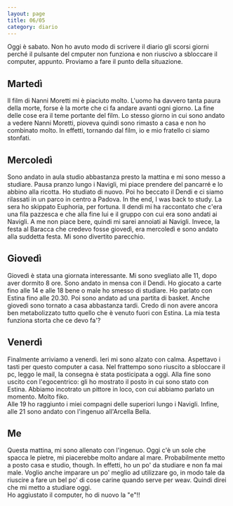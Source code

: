 ```yaml
--- 
layout: page
title: 06/05
category: diario
---
```


Oggi è sabato. Non ho avuto modo di scrivere il diario gli scorsi giorni perché
il pulsante del cmputer non funziona e non riuscivo a sbloccare il computer,
appunto. Proviamo a fare il punto della situazione.  

## Martedì

Il film di Nanni Moretti mi è piaciuto molto. L'uomo ha davvero tanta paura
della morte, forse è la morte che ci fa andare avanti ogni giorno. La fine delle
cose era il teme portante del film.
Lo stesso giorno in cui sono andato a vedere Nanni Moretti, pioveva quindi sono
rimasto a casa e non ho combinato molto. In effetti, tornando dal film, io e mio
fratello ci siamo stonfati.

## Mercoledì

Sono andato in aula studio abbastanza presto la mattina e mi sono messo a
studiare. Pausa pranzo lungo i Navigli, mi piace prendere del pancarré e lo
abbino alla ricotta. Ho studiato di nuovo. Poi ho beccato il Dendi e ci siamo
rilassati in un parco in centro a Padova. In the end, I was back to study.
La sera ho skippato Euphoria, per fortuna. Il dendi mi ha raccontato che
c'era una fila pazzesca e che alla fine lui e il gruppo con cui era sono andati
ai Navigli. A me non piace bere, quindi mi sarei annoiati ai Navigli. Invece,
la festa al Baracca che credevo fosse giovedì, era mercoledì e sono andato alla
suddetta festa. Mi sono divertito parecchio.

## Giovedì

Giovedì è stata una giornata interessante. Mi sono svegliato alle 11, dopo aver
dormito 8 ore. Sono andato in mensa con il Dendi. Ho giocato a carte fino alle
14 e alle 18 bene o male ho smesso di studiare. Ho parlato con Estina fino alle
20.30. Poi sono andato ad una partita di basket. Anche giovedì sono tornato a
casa abbastanza tardi. Credo di non avere ancora ben metabolizzato tutto quello
che è venuto fuori con Estina. La mia testa funziona storta che ce devo fa'?

## Venerdì

Finalmente arriviamo a venerdì. Ieri mi sono alzato con calma. Aspettavo i tasti
per questo computer a casa. Nel frattempo sono riuscito a sbloccare il pc, leggo
le mail, la consegna è stata posticipata a oggi. Alla fine sono uscito con
l'egocentrico: gli ho mostrato il posto in cui sono stato con Estina. Abbiamo
incotrato un pittore in loco, con cui abbiamo parlato un momento. Molto fiko.  
Alle 19 ho raggiunto i miei compagni delle superiori lungo i Navigli. Infine,
alle 21 sono andato con l'ingenuo all'Arcella Bella.

## Me

Questa mattina, mi sono allenato con l'ingenuo. Oggi c'è un sole che spacca le
pietre, mi piacerebbe molto andare al mare. Probabilmente metto a posto casa e
studio, though. In effetti, ho un po' da studiare e non fa mai male. Voglio
anche imparare un po' meglio ad utilizzare go, in modo tale da riuscire a fare
un bel po' di cose carine quando serve per weav. Quindi direi che mi metto a
studiare oggi.  
Ho aggiustato il computer, ho di nuovo la "e"!!
